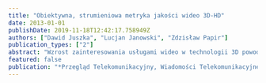 ```yaml
---
title: "Obiektywna, strumieniowa metryka jakości wideo 3D-HD"
date: 2013-01-01
publishDate: 2019-11-18T12:42:17.758949Z
authors: ["Dawid Juszka", "Lucjan Janowski", "Zdzisław Papir"]
publication_types: ["2"]
abstract: "Wzrost zainteresowania usługami wideo w technologii 3D powoduje również zwiększenie zapotrzebowania na prognozowanie jakości postrzeganej przez użytkownika. Jest ono niezbędne dla optymalizacji parametrów sieciowych. Nie jest możliwe proste przełożenie metod i metryk stosowanych dotychczas dla wideo 2D ze względu na nowe czynniki, związane przede wszystkim z efektem 3D. W artykule zaprezentowano metrykę (typu strumieniowego) jakości QoE dla wideo 3D-HD zniekształconego przez kompresję i straty pakietów."
featured: false
publication: "*Przegląd Telekomunikacyjny, Wiadomości Telekomunikacyjne*"
---
```


